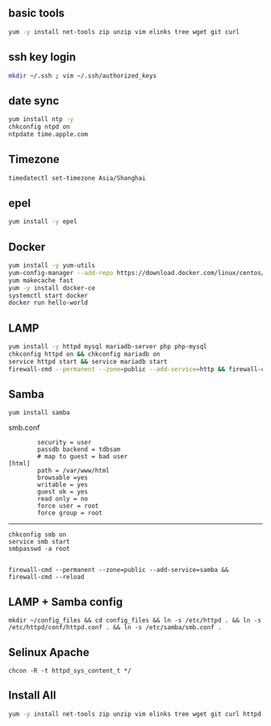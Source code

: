 ## basic tools
``` sh
yum -y install net-tools zip unzip vim elinks tree wget git curl
```

## ssh key login
``` sh
mkdir ~/.ssh ; vim ~/.ssh/authorized_keys
```

## date sync
``` sh
yum install ntp -y
chkconfig ntpd on
ntpdate time.apple.com
```

## Timezone
``` sh
timedatectl set-timezone Asia/Shanghai
```

## epel
``` sh
yum install -y epel
```

## Docker
``` sh
yum install -y yum-utils 
yum-config-manager --add-repo https://download.docker.com/linux/centos/docker-ce.repo
yum makecache fast
yum -y install docker-ce
systemctl start docker
docker run hello-world
```

## LAMP
``` sh
yum install -y httpd mysql mariadb-server php php-mysql
chkconfig httpd on && chkconfig mariadb on
service httpd start && service mariadb start
firewall-cmd --permanent --zone=public --add-service=http && firewall-cmd --reload
```

## Samba
	yum install samba

smb.conf

	        security = user
	        passdb backend = tdbsam
	        # map to guest = bad user
	[html]
	        path = /var/www/html
	        browsable =yes
	        writable = yes
	        guest ok = yes
	        read only = no
	        force user = root
	        force group = root
		
---
	chkconfig smb on
	service smb start
	smbpasswd -a root


	firewall-cmd --permanent --zone=public --add-service=samba && firewall-cmd --reload


## LAMP + Samba config
	mkdir ~/config_files && cd config_files && ln -s /etc/httpd . && ln -s /etc/httpd/conf/httpd.conf . && ln -s /etc/samba/smb.conf .

## Selinux Apache
	chcon -R -t httpd_sys_content_t */
	
## Install All

``` sh
yum -y install net-tools zip unzip vim elinks tree wget git curl httpd mysql mariadb-server php php-mysql samba epel ntp
```

